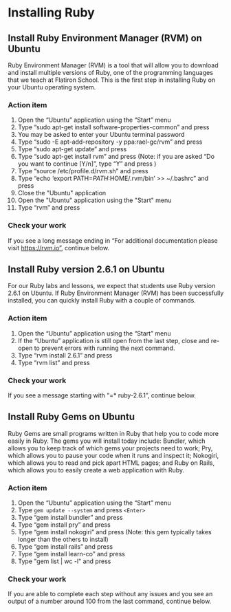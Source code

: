 # Installing Ruby

## Install Ruby Environment Manager (RVM) on Ubuntu

Ruby Environment Manager (RVM) is a tool that will allow you to download and install multiple versions of Ruby, one of the programming languages that we teach at Flatiron School. This is the first step in installing Ruby on your Ubuntu operating system.

### Action item

1. Open the “Ubuntu” application using the “Start” menu
2. Type “sudo apt-get install software-properties-common” and press <Enter>
3. You may be asked to enter your Ubuntu terminal password
4. Type “sudo -E apt-add-repository -y ppa:rael-gc/rvm” and press <Enter>
5. Type “sudo apt-get update” and press <Enter>
6. Type “sudo apt-get install rvm” and press <Enter> (Note: if you are asked “Do you want to continue [Y/n]”, type “Y” and press <Enter>)
7. Type “source /etc/profile.d/rvm.sh” and press <Enter>
8. Type “echo ‘export PATH=$PATH:$HOME/.rvm/bin’ >> ~/.bashrc” and press <Enter>
9. Close the "Ubuntu" application
10. Open the "Ubuntu" application using the "Start" menu
11. Type “rvm” and press <Enter>

### Check your work

If you see a long message ending in “For additional documentation please visit https://rvm.io”, continue below.

## Install Ruby version 2.6.1 on Ubuntu

For our Ruby labs and lessons, we expect that students use Ruby version 2.6.1 on Ubuntu. If Ruby Environment Manager (RVM) has been successfully installed, you can quickly install Ruby with a couple of commands.

### Action item

1. Open the “Ubuntu” application using the “Start” menu
2. If the “Ubuntu” application is still open from the last step, close and re-open to prevent errors with running the next command.
3. Type “rvm install 2.6.1” and press <Enter>
4. Type “rvm list” and press <Enter>

### Check your work

If you see a message starting with “=\* ruby-2.6.1”, continue below.

## Install Ruby Gems on Ubuntu

Ruby Gems are small programs written in Ruby that help you to code more easily in Ruby. The gems you will install today include: Bundler, which allows you to keep track of which gems your projects need to work; Pry, which allows you to pause your code when it runs and inspect it; Nokogiri, which allows you to read and pick apart HTML pages; and Ruby on Rails, which allows you to easily create a web application with Ruby.

### Action item

1. Open the “Ubuntu” application using the “Start” menu
2. Type `gem update --system` and press `<Enter>`
3. Type “gem install bundler” and press <Enter>
4. Type “gem install pry” and press <Enter>
5. Type “gem install nokogiri” and press <Enter> (Note: this gem typically takes longer than the others to install)
6. Type “gem install rails” and press <Enter>
7. Type “gem install learn-co” and press <Enter>
8. Type "gem list | wc -l" and press <Enter>

### Check your work

If you are able to complete each step without any issues and you see an output of a number around 100 from the last command, continue below.
